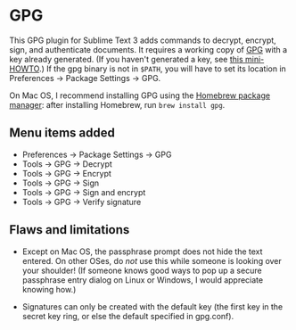 GPG
===

This GPG plugin for Sublime Text 3 adds commands to decrypt, encrypt, sign, and authenticate documents. It requires a working copy of [GPG](http://www.gnupg.org/) with a key already generated. (If you haven't generated a key, see [this mini-HOWTO](http://www.dewinter.com/gnupg_howto/english/GPGMiniHowto-3.html#ss3.1).) If the gpg binary is not in `$PATH`, you will have to set its location in Preferences → Package Settings → GPG.

On Mac OS, I recommend installing GPG using the [Homebrew package manager](http://brew.sh/): after installing Homebrew, run `brew install gpg`.

Menu items added
----------------

- Preferences → Package Settings → GPG
- Tools → GPG → Decrypt  
- Tools → GPG → Encrypt  
- Tools → GPG → Sign  
- Tools → GPG → Sign and encrypt  
- Tools → GPG → Verify signature

Flaws and limitations
---------------------

- Except on Mac OS, the passphrase prompt does not hide the text entered. On other OSes, do *not* use this while someone is looking over your shoulder! (If someone knows good ways to pop up a secure passphrase entry dialog on Linux or Windows, I would appreciate knowing how.)

- Signatures can only be created with the default key (the first key in the secret key ring, or else the default specified in gpg.conf).

